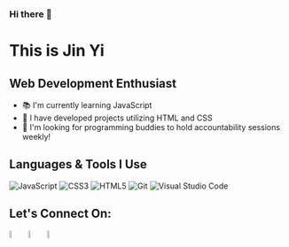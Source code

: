 ### Hi there 👋

# This is Jin Yi
## Web Development Enthusiast

- 📚 I'm currently learning JavaScript
- 🎨 I have developed projects utilizing HTML and CSS
- 🤝 I'm looking for programming buddies to hold accountability sessions weekly!

## Languages & Tools I Use
![JavaScript](https://img.shields.io/badge/javascript-%23323330.svg?style=for-the-badge&logo=javascript&logoColor=%23F7DF1E)
![CSS3](https://img.shields.io/badge/css3-%231572B6.svg?style=for-the-badge&logo=css3&logoColor=white)
![HTML5](https://img.shields.io/badge/html5-%23E34F26.svg?style=for-the-badge&logo=html5&logoColor=white)
![Git](https://img.shields.io/badge/git-%23F05033.svg?style=for-the-badge&logo=git&logoColor=white)
![Visual Studio Code](https://img.shields.io/badge/Visual%20Studio%20Code-0078d7.svg?style=for-the-badge&logo=visual-studio-code&logoColor=white)

## Let's Connect On:
<a href="mailto:rayneedust@gmail.com" ><img src="https://img.icons8.com/color/48/000000/gmail-new.png" width= 6% /></a> <a href="https://discordapp.com/users/339060594906759178/" width= 6% ><img src="https://img.icons8.com/color/48/000000/discord--v2.png" width= 6% /></a> <a href="https://t.me/raineedust" ><img src="https://img.icons8.com/fluency/48/000000/telegram-app.png" width= 6% /></a>

<!--
**raineedust/raineedust** is a ✨ _special_ ✨ repository because its `README.md` (this file) appears on your GitHub profile.

Here are some ideas to get you started:

- 🔭 I’m currently working on ...
- 🌱 I’m currently learning ...
- 👯 I’m looking to collaborate on ...
- 🤔 I’m looking for help with ...
- 💬 Ask me about ...
- 📫 How to reach me: ...
- 😄 Pronouns: ...
- ⚡ Fun fact: ...
-->
